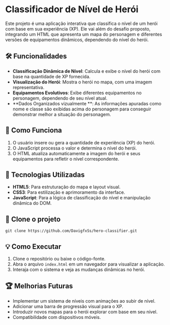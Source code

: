 # Classificador de Nível de Herói

Este projeto é uma aplicação interativa que classifica o nível de um herói com base em sua experiência (XP). Ele vai além do desafio proposto, integrando um HTML que apresenta um mapa do personagem e diferentes versões de equipamentos dinâmicos, dependendo do nível do herói.

## 🛠️ Funcionalidades
- **Classificação Dinâmica de Nível**: Calcula e exibe o nível do herói com base na quantidade de XP fornecida.
- **Visualização do Herói**: Mostra o herói no mapa, com uma imagem representativa.
- **Equipamentos Evolutivos**: Exibe diferentes equipamentos no personagem, dependendo de seu nível atual.
- **Dados Organizados vizualmente **: As informações apuradas como nome e classe são exibidas acima do personagem para conseguir demonstrar melhor a situação do personagem.

## 🚀 Como Funciona
1. O usuário insere ou gera a quantidade de experiência (XP) do herói.
2. O JavaScript processa o valor e determina o nível do herói.
3. O HTML atualiza automaticamente a imagem do herói e seus equipamentos para refletir o nível correspondente.

## 🔧 Tecnologias Utilizadas
- **HTML5**: Para estruturação do mapa e layout visual.
- **CSS3**: Para estilização e aprimoramento da interface.
- **JavaScript**: Para a lógica de classificação do nível e manipulação dinâmica do DOM.

## 📂 Clone o projeto
```
git clone https://github.com/DavigfxSs/hero-classifier.git

```

## 💡 Como Executar
1. Clone o repositório ou baixe o código-fonte.
2. Abra o arquivo `index.html` em um navegador para visualizar a aplicação.
3. Interaja com o sistema e veja as mudanças dinâmicas no herói.

## 🏆 Melhorias Futuras
- Implementar um sistema de níveis com animações ao subir de nível.
- Adicionar uma barra de progressão visual para o XP.
- Introduzir novos mapas para o herói explorar com base em seu nível.
- Compatibilidade com dispositivos móveis.
